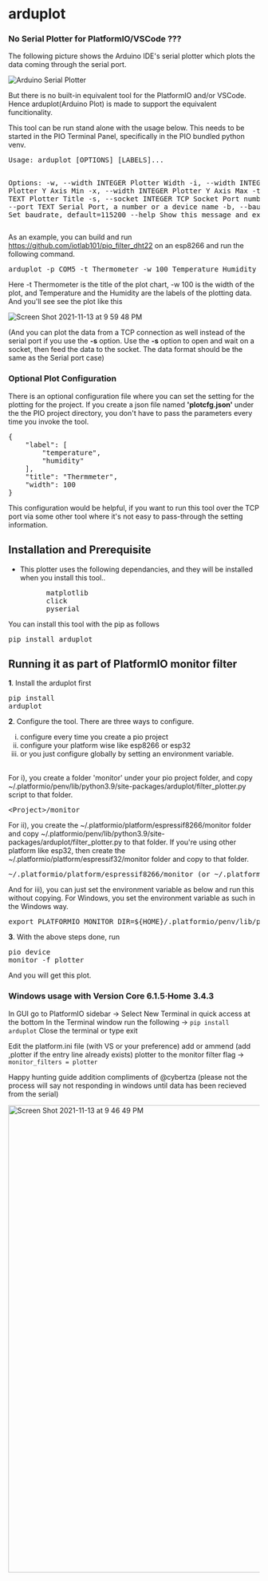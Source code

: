 # arduplot

### No Serial Plotter for PlatformIO/VSCode ???

<p>The following picture shows the Arduino IDE's serial plotter which plots the data coming through the serial port.</p>

![Arduino Serial Plotter](https://user-images.githubusercontent.com/13171662/133396210-a3c486cc-1c94-4cdc-abd9-7f56042f0f2f.png)


<p>But there is no built-in equivalent tool for the PlatformIO and/or VSCode. Hence arduplot(Arduino Plot) is made to support the equivalent funcitionality.</p>
<p>This tool can be run stand alone with the usage below. This needs to be started in the PIO Terminal Panel, specifically in the PIO bundled python venv.</p>
<pre>
Usage: arduplot [OPTIONS] [LABELS]...

Options:
  -w, --width INTEGER   Plotter Width
  -i, --width INTEGER   Plotter Y Axis Min
  -x, --width INTEGER   Plotter Y Axis Max
  -t, --title TEXT      Plotter Title
  -s, --socket INTEGER  TCP Socket Port number
  -p, --port TEXT       Serial Port, a number or a device name
  -b, --baud INTEGER    Set baudrate, default=115200
  --help                Show this message and exit.
</pre>
As an example, you can build and run https://github.com/iotlab101/pio_filter_dht22 on an esp8266 and run the following command.

<pre>
arduplot -p COM5 -t Thermometer -w 100 Temperature Humidity
</pre>
Here -t Thermometer is the title of the plot chart, -w 100 is the width of the plot, and Temperature and the Humidity are the labels of the plotting data.
And you'll see see the plot like this

![Screen Shot 2021-11-13 at 9 59 48 PM](https://user-images.githubusercontent.com/13171662/141644699-778221fe-7eb4-4760-bc6b-3f3671e2724d.png)

(And you can plot the data from a TCP connection as well instead of the serial port if you use the **-s** option. Use the **-s** option to open and wait on a socket, then feed the data to the socket. The data format should be the same as the Serial port case)

### Optional Plot Configuration
There is an optional configuration file where you can set the setting for the plotting for the project. If you create a json file named **'plotcfg.json'** under the the PIO project directory, you don't have to pass the parameters every time you invoke the tool.
<pre>
{
    "label": [
        "temperature",
        "humidity"
    ],
    "title": "Thermmeter",
    "width": 100
}
</pre>
This configuration would be helpful, if you want to run this tool over the TCP port via some other tool where it's not easy to pass-through the setting information.
## Installation and Prerequisite
* This plotter uses the following dependancies, and they will be installed when you install this tool..
<pre>
         matplotlib
         click
         pyserial
</pre>
You can install this tool with the pip as follows
<pre>
pip install arduplot
</pre>

## Running it as part of PlatformIO monitor filter ##
**1**. Install the arduplot first<pre>pip install arduplot</pre>
**2**. Configure the tool. There are three ways to configure.
<ol type="i">
  <li>configure every time you create a pio project</li>
  <li>configure your platform wise like esp8266 or esp32</li>
  <li>or you just configure globally by setting an environment variable.</li>
</ol>
<br>
For i), you create a folder 'monitor' under your pio project folder, and copy ~/.platformio/penv/lib/python3.9/site-packages/arduplot/filter_plotter.py script to that folder.
<pre>&lt;Project&gt;/monitor</pre>

For ii), you create the ~/.platformio/platform/espressif8266/monitor folder and copy ~/.platformio/penv/lib/python3.9/site-packages/arduplot/filter_plotter.py to that folder. If you're using other platform like esp32, then create the ~/.platformio/platform/espressif32/monitor folder and copy to that folder.
<pre>
~/.platformio/platform/espressif8266/monitor (or ~/.platformio/platform/espressif32/monitor for esp32)
</pre>

And for iii), you can just set the environment variable as below and run this without copying. For Windows, you set the environment variable as such in the Windows way.
<pre>export PLATFORMIO_MONITOR_DIR=${HOME}/.platformio/penv/lib/python3.9/site-packages/arduplot/</pre>


**3**. With the above steps done, run <pre>pio device monitor -f plotter</pre>And you will get this plot.

### Windows usage with Version Core 6.1.5·Home 3.4.3
In GUI go to PlatformIO sidebar
  -> Select New Terminal in quick access at the bottom
In the Terminal window run the following
  -> `pip install arduplot`
Close the terminal or type exit

Edit the platform.ini file (with VS or your preference)
add or ammend (add ,plotter if the entry line already exists) plotter to the monitor filter flag
   -> `monitor_filters = plotter`

Happy hunting guide addition compliments of @cybertza 
(please not the process will say not responding in windows until data has been recieved from the serial)

<img width="937" alt="Screen Shot 2021-11-13 at 9 46 49 PM" src="https://user-images.githubusercontent.com/13171662/141644389-00e05586-837c-4bd9-9c73-5f61e2785ead.png">

